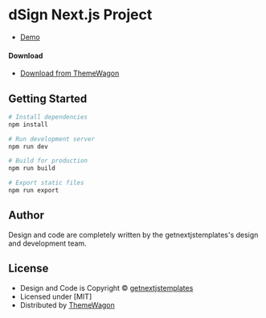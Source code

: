 # dSign Next.js Project

 - [Demo](https://themewagon.github.io/dSign/)

#### Download
 - [Download from ThemeWagon](https://themewagon.com/themes/dsign-nextjs/)


## Getting Started

```bash
# Install dependencies
npm install

# Run development server
npm run dev

# Build for production
npm run build

# Export static files
npm run export
```

## Author

Design and code are completely written by the getnextjstemplates's design and development team.  


## License

 - Design and Code is Copyright &copy; [getnextjstemplates](https://getnextjstemplates.com/)
 - Licensed under [MIT]
 - Distributed by [ThemeWagon](https://themewagon.com)
